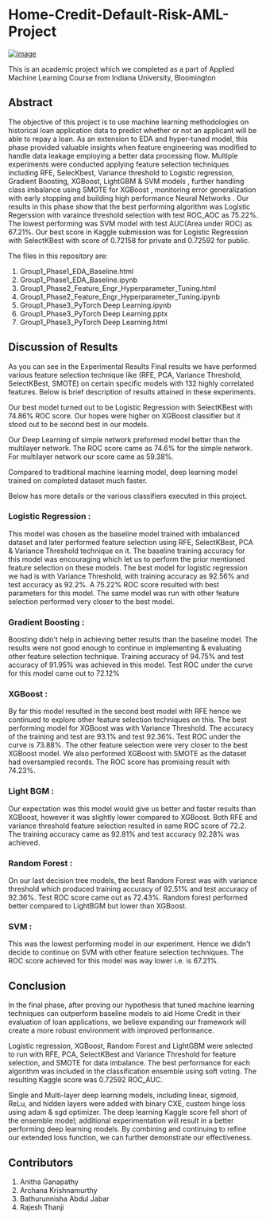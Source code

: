 # Home-Credit-Default-Risk-AML-Project 
[![image](<img src="https://user-images.githubusercontent.com/61594650/117523778-16ed5e00-af88-11eb-8914-31021617d53a.png" width="50" height="50">)](https://youtu.be/TXh4owKBE3o)


This is an academic project which we completed as a part of Applied Machine Learning Course from Indiana University, Bloomington

## **Abstract**
The objective of this project is to use machine learning methodologies on historical loan application data to predict whether or not an applicant will be able to repay a loan. As an extension to EDA and hyper-tuned model, this phase provided valuable insights when feature engineering was modified to handle data leakage employing a better data processing flow. Multiple experiments were conducted applying feature selection techniques including RFE, SelecKbest, Variance threshold to Logistic regression, Gradient Boosting, XGBoost, LightGBM & SVM models , further handling class imbalance using SMOTE for XGBoost , monitoring error generalization with early stopping and building high performance Neural Networks . Our results in this phase show that the best performing algorithm was Logistic Regerssion with varaince threshold selection with test ROC_AOC as 75.22%. The lowest performing was SVM model with test AUC(Area under ROC) as 67.21%. Our best score in Kaggle submission was for Logistic Regression with SelectKBest with score of 0.72158 for private and 0.72592 for public.

The files in this repository are:

1. Group1_Phase1_EDA_Baseline.html
2. Group1_Phase1_EDA_Baseline.ipynb
3. Group1_Phase2_Feature_Engr_Hyperparameter_Tuning.html
4. Group1_Phase2_Feature_Engr_Hyperparameter_Tuning.ipynb
5. Group1_Phase3_PyTorch Deep Learning.ipynb
6. Group1_Phase3_PyTorch Deep Learning.pptx
7. Group1_Phase3_PyTorch Deep Learning.html


## **Discussion of Results** <br>
As you can see in the Experimental Results Final results we have performed various feature selection technique like (RFE, PCA, Variance Threshold, SelectKBest, SMOTE) on certain specific models with 132 highly correlated features. Below is brief description of results attained in these experiments.

Our best model turned out to be Logistic Regression with SelectKBest with 74.86% ROC score. Our hopes were higher on XGBoost classifier but it stood out to be second best in our models.

Our Deep Learning of simple network preformed model better than the multilayer network. The ROC score came as 74.6% for the simple network. For multilayer network our score came as 59.38%.

Compared to traditional machine learning model, deep learning model trained on completed dataset much faster.

Below has more details or the various classifiers executed in this project.

### **Logistic Regression :** <br> 
This model was chosen as the baseline model trained with imbalanced dataset and later performed feature selection using RFE, SelectKBest, PCA & Variance Threshold technique on it. The baseline training accuracy for this model was encouraging which let us to perform the prior mentioned feature selection on these models. The best model for logistic regression we had is with Variance Threshold, with training accuracy as 92.56% and test accuracy as 92.2%. A 75.22% ROC score resulted with best parameters for this model. The same model was run with other feature selection performed very closer to the best model.

### **Gradient Boosting :** <br> 
Boosting didn't help in achieving better results than the baseline model. The results were not good enough to continue in implementing & evaluating other feature selection technique. Training accuracy of 94.75% and test accuracy of 91.95% was achieved in this model. Test ROC under the curve for this model came out to 72.12%

### **XGBoost :** <br> 
By far this model resulted in the second best model with RFE hence we continued to explore other feature selection techniques on this. The best performing model for XGBoost was with Variance Threshold. The accuracy of the training and test are 93.1% and test 92.36%. Test ROC under the curve is 73.88%. The other feature selection were very closer to the best XGBoost model. We also performed XGBoost with SMOTE as the dataset had oversampled records. The ROC score has promising result with 74.23%.

### **Light BGM :** <br> 
Our expectation was this model would give us better and faster results than XGBoost, however it was slightly lower compared to XGBoost. Both RFE and variance threshold feature selection resulted in same ROC score of 72.2. The training accuracy came as 92.81% and test accuracy 92.28% was achieved.

### **Random Forest :** <br> 
On our last decision tree models, the best Random Forest was with variance threshold which produced training accuracy of 92.51% and test accuracy of 92.36%. Test ROC score came out as 72.43%. Random forest performed better compared to LightBGM but lower than XGBoost.

### **SVM :** <br> 
This was the lowest performing model in our experiment. Hence we didn't decide to continue on SVM with other feature selection techniques. The ROC score achieved for this model was way lower i.e. is 67.21%.

## **Conclusion** <br>
In the final phase, after proving our hypothesis that tuned machine learning techniques can outperform baseline models to aid Home Credit in their evaluation of loan applications, we believe expanding our framework will create a more robust environment with improved performance.

Logistic regression, XGBoost, Random Forest and LightGBM were selected to run with RFE, PCA, SelectKBest and Variance Threshold for feature selection, and SMOTE for data imbalance. The best performance for each algorithm was included in the classification ensemble using soft voting. The resulting Kaggle score was 0.72592 ROC_AUC.

Single and Multi-layer deep learning models, including linear, sigmoid, ReLu, and hidden layers were added with binary CXE, custom hinge loss using adam & sgd optimizer. The deep learning Kaggle score fell short of the ensemble model; additional experimentation will result in a better performing deep learning models. By combining and continuing to refine our extended loss function, we can further demonstrate our effectiveness.

## **Contributors** <br>
1. Anitha Ganapathy
2. Archana Krishnamurthy
3. Bathurunnisha Abdul Jabar
4. Rajesh Thanji
